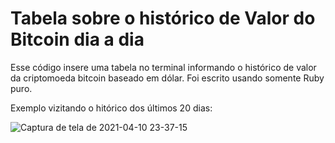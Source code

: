 # Tabela sobre o histórico de Valor do Bitcoin dia a dia
Esse código insere uma tabela no terminal informando o histórico de valor da criptomoeda bitcoin baseado em dólar. Foi escrito usando somente Ruby puro. 

Exemplo vizitando o hitórico dos últimos 20 dias:

![Captura de tela de 2021-04-10 23-37-15](https://user-images.githubusercontent.com/59586689/114290419-111e5e80-9a56-11eb-9a7c-8c2691c17ed8.png)
